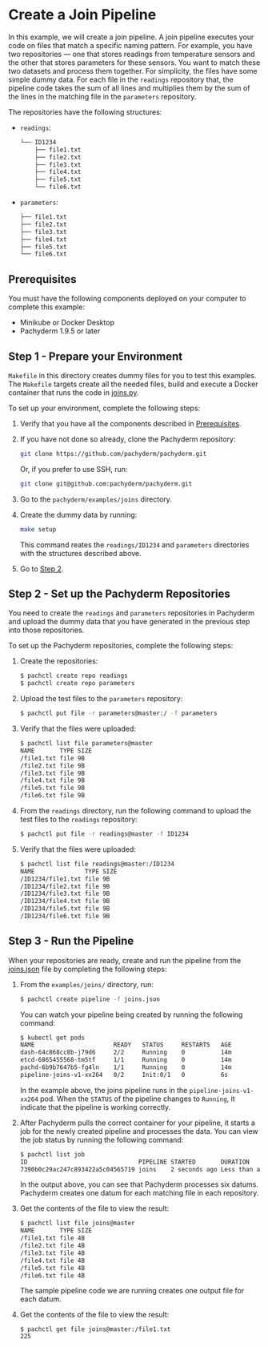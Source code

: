 # Create a Join Pipeline

In this example, we will create a join pipeline.
A join pipeline executes your code on files that match
a specific naming pattern. For example, you have two
repositories — one that stores readings from temperature
sensors and the other that stores parameters for these
sensors. You want to match these two datasets and process
them together. For simplicity, the files have some
simple dummy data. For each file in the `readings` repository that,
the pipeline code takes the sum of all lines and multiplies
them by the sum of the lines in the matching file in the
`parameters` repository. 

The repositories have the following structures:

* `readings`:

    ```bash
    └── ID1234
        ├── file1.txt
        ├── file2.txt
        ├── file3.txt
        ├── file4.txt
        ├── file5.txt
        └── file6.txt
    ```

 * `parameters`:

    ```bash
    ├── file1.txt
    ├── file2.txt
    ├── file3.txt
    ├── file4.txt
    ├── file5.txt
    └── file6.txt
    ```

## Prerequisites

You must have the following components deployed on your computer
to complete this example:

* Minikube or Docker Desktop
* Pachyderm 1.9.5 or later

## Step 1 - Prepare your Environment

`Makefile` in this directory creates dummy files for you
to test this examples. The `Makefile` targets create all the
needed files, build and execute a Docker container
that runs the code in [joins.py]().

To set up your environment, complete the following steps:

1. Verify that you have all the components described in [Prerequisites](#prerequisites).
1. If you have not done so already, clone the Pachyderm repository:

   ```bash
   git clone https://github.com/pachyderm/pachyderm.git
   ```

   Or, if you prefer to use SSH, run:

   ```bash
   git clone git@github.com:pachyderm/pachyderm.git
   ```

1. Go to the `pachyderm/examples/joins` directory.
1. Create the dummy data by running:

   ```bash
   make setup
   ```

   This command reates the `readings/ID1234` and  `parameters` directories
   with the structures described above.

1. Go to [Step 2](#step-2-set-up-the-pachyderm-repositories).

## Step 2 - Set up the Pachyderm Repositories

You need to create the `readings` and `parameters` repositories
in Pachyderm and upload the dummy data that you have generated
in the previous step into those repositories.

To set up the Pachyderm repositories, complete the following steps:

1. Create the repositories:

   ```bash
   $ pachctl create repo readings
   $ pachctl create repo parameters
   ```

1. Upload the test files to the `parameters` repository:

    ```bash
    $ pachctl put file -r parameters@master:/ -f parameters
    ```

 1. Verify that the files were uploaded:

    ```bash
    $ pachctl list file parameters@master
    NAME       TYPE SIZE
    /file1.txt file 9B
    /file2.txt file 9B
    /file3.txt file 9B
    /file4.txt file 9B
    /file5.txt file 9B
    /file6.txt file 9B
    ```

1. From the `readings` directory, run the following command to upload
   the test files to the `readings` repository:

   ```bash
   $ pachctl put file -r readings@master -f ID1234
   ```

1. Verify that the files were uploaded:

   ```bash
   $ pachctl list file readings@master:/ID1234
   NAME              TYPE SIZE
   /ID1234/file1.txt file 9B
   /ID1234/file2.txt file 9B
   /ID1234/file3.txt file 9B
   /ID1234/file4.txt file 9B
   /ID1234/file5.txt file 9B
   /ID1234/file6.txt file 9B
   ```

## Step 3 - Run the Pipeline

When your repositories are ready, create and run the pipeline
from the [joins.json](joins.json) file by completing the following steps:

1. From the `examples/joins/` directory, run:

   ```bash
   $ pachctl create pipeline -f joins.json
   ```

   You can watch your pipeline being created by running the following command:

   ```bash
   $ kubectl get pods
   NAME                      READY   STATUS     RESTARTS   AGE
   dash-64c868cc8b-j79d6     2/2     Running    0          14m
   etcd-6865455568-tm5tf     1/1     Running    0          14m
   pachd-6b9b7647b5-fg4ln    1/1     Running    0          14m
   pipeline-joins-v1-xx264   0/2     Init:0/1   0          6s
   ```

   In the example above, the joins pipeline runs in the `pipeline-joins-v1-xx264`
   pod. When the `STATUS` of the pipeline changes to `Running`, it indicate that
   the pipeline is working correctly.

1. After Pachyderm pulls the correct container for your pipeline, it starts a job
   for the newly created pipeline and processes the data. You can view the job
   status by running the following command:

   ```bash
   $ pachctl list job
   ID                               PIPELINE STARTED       DURATION           RESTART PROGRESS  DL   UL  STATE
   7390b0c29ac247c893422a5c04565719 joins    2 seconds ago Less than a second 0       6 + 0 / 6 108B 24B success
   ```

   In the output above, you can see that Pachyderm processes six datums.
   Pachyderm creates one datum for each matching file in each repository.

1. Get the contents of the file to view the result:

   ```bash
   $ pachctl list file joins@master
   NAME       TYPE SIZE
   /file1.txt file 4B
   /file2.txt file 4B
   /file3.txt file 4B
   /file4.txt file 4B
   /file5.txt file 4B
   /file6.txt file 4B
   ```

   The sample pipeline code we are running creates one output file for each
   datum.

1. Get the contents of the file to view the result:

   ```
   $ pachctl get file joins@master:/file1.txt
   225
   ```
